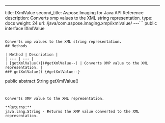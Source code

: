 ---
title: IXmlValue
second_title: Aspose.Imaging for Java API Reference
description: Converts xmp values to the XML string representation.
type: docs
weight: 24
url: /java/com.aspose.imaging.xmp/ixmlvalue/
---```
public interface IXmlValue
```

Converts xmp values to the XML string representation.
## Methods

| Method | Description |
| --- | --- |
| [getXmlValue()](#getXmlValue--) | Converts XMP value to the XML representation. |
### getXmlValue() {#getXmlValue--}
```
public abstract String getXmlValue()
```


Converts XMP value to the XML representation.

**Returns:**
java.lang.String - Returns the XMP value converted to the XML representation.
